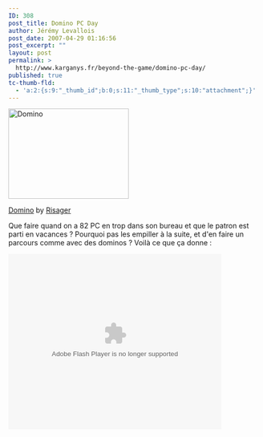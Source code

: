 ```yaml
---
ID: 308
post_title: Domino PC Day
author: Jérémy Levallois
post_date: 2007-04-29 01:16:56
post_excerpt: ""
layout: post
permalink: >
  http://www.karganys.fr/beyond-the-game/domino-pc-day/
published: true
tc-thumb-fld:
  - 'a:2:{s:9:"_thumb_id";b:0;s:11:"_thumb_type";s:10:"attachment";}'
---
```

<div class="wp-caption alignnone" style="width: 250px;"><a href="http://www.flickr.com/photos/risager/4866503574/"><img src="http://farm5.static.flickr.com/4082/4866503574_e447fd6044_m.jpg" title="Domino" alt="Domino" width="240" height="180" /></a><p class="wp-caption-text"><a href="http://www.flickr.com/photos/risager/4866503574/">Domino</a> by <a href="http://www.flickr.com/photos/risager/">Risager</a></p></div>

Que faire quand on a 82 PC en trop dans son bureau et que le patron est parti en vacances ? 
Pourquoi pas les empiller à la suite, et d'en faire un parcours comme avec des dominos ?
Voilà ce que ça donne :

<object width="425" height="350"><param name="movie" value="http://embed.break.com/MjgxNjIx"></param><embed src="http://embed.break.com/MjgxNjIx" type="application/x-shockwave-flash" width="425" height="350"></embed></object>